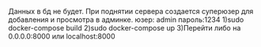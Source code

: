 Данных в бд не будет. При поднятии сервера создается суперюзер для добавления и просмотра в админке.
юзер: admin
пароль:1234
1)sudo docker-compose build
2)sudo docker-compose up
3)Перейти либо на 0.0.0.0:8000 или localhost:8000
